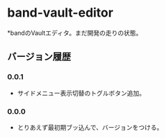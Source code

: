 # band-vault-editor
*bandのVaultエディタ。まだ開発の走りの状態。

## バージョン履歴

### 0.0.1

 * サイドメニュー表示切替のトグルボタン追加。

### 0.0.0

 * とりあえず最初期ブッ込んで、バージョンをつける。